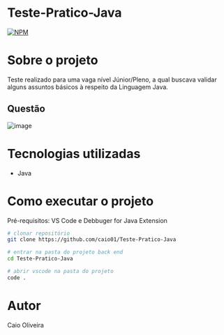 # Teste-Pratico-Java
[![NPM](https://img.shields.io/npm/l/react)]([https://github.com/devsuperior/sds1-wmazoni/blob/master/LICENSE](https://github.com/caio01/Teste-Pratico-Java/blob/master/LICENCE)) 

# Sobre o projeto

Teste realizado para uma vaga nível Júnior/Pleno, a qual buscava validar alguns assuntos básicos à respeito da Linguagem Java.

## Questão
![image](https://user-images.githubusercontent.com/49879702/206234089-cee1f267-4733-4491-a74e-e281ca585c5e.png)

# Tecnologias utilizadas
- Java

# Como executar o projeto

Pré-requisitos: VS Code e Debbuger for Java Extension

```bash
# clonar repositório
git clone https://github.com/caio01/Teste-Pratico-Java

# entrar na pasta do projeto back end
cd Teste-Pratico-Java

# abrir vscode na pasta do projeto
code .
```

# Autor

Caio Oliveira
